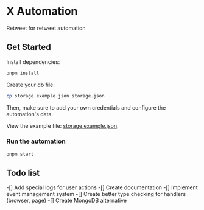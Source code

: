 # X Automation

Retweet for retweet automation

## Get Started

Install dependencies:
```bash
pnpm install
```

Create your db file:
```bash
cp storage.example.json storage.json
```

Then, make sure to add your own credentials and configure the automation's data.

View the example file: [storage.example.json](storage.example.json).

### Run the automation

```bash
pnpm start
```

## Todo list

-[] Add special logs for user actions
-[] Create documentation
-[] Implement event management system
-[] Create better type checking for handlers (browser, page)
-[] Create MongoDB alternative

